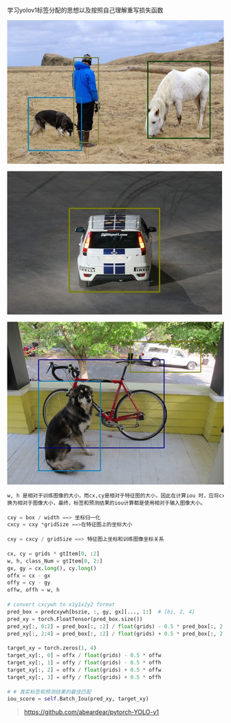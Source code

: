学习yolov1标签分配的思想以及按照自己理解重写损失函数


![](https://github.com/youngx123/YOLOV1/blob/master/test/outResult/person_result.jpg?raw=true)

![](https://github.com/youngx123/YOLOV1/blob/master/test/outResult/000012_result.jpg?raw=true)

![](https://github.com/youngx123/YOLOV1/blob/master/test/outResult/dog_result.jpg?raw=true)

```python
w, h 是相对于训练图像的大小，而cx,cy是相对于特征图的大小，因此在计算iou 时，应将cx,cy也转
换为相对于图像大小，最终，标签和预测结果的iou计算都是使用相对于输入图像大小。

cxy = box / width ==> 坐标归一化
cxcy = cxy *gridSize ==>在特征图上的坐标大小

cxy = cxcy / gridSize ==> 特征图上坐标和训练图像坐标关系

cx, cy = grids * gtItem[0, :2]
w, h, class_Num = gtItem[0, 2:]
gx, gy = cx.long(), cy.long()
offx = cx - gx
offy = cy - gy
offw, offh = w, h
				
# convert cxcywh to x1y1x2y2 format
pred_box = predcxywh[bszie, :, gy, gx][..., 1:]  # [bi, 2, 4]
pred_xy = torch.FloatTensor(pred_box.size())
pred_xy[:, 0:2] = pred_box[:, :2] / float(grids) - 0.5 * pred_box[:, 2:4]
pred_xy[:, 2:4] = pred_box[:, :2] / float(grids) + 0.5 * pred_box[:, 2:4]

target_xy = torch.zeros(1, 4)
target_xy[:, 0] = offx / float(grids) - 0.5 * offw
target_xy[:, 1] = offy / float(grids) - 0.5 * offh
target_xy[:, 2] = offx / float(grids) + 0.5 * offw
target_xy[:, 3] = offy / float(grids) + 0.5 * offh

# # 真实标签和预测结果的最佳匹配
iou_score = self.Batch_Iou(pred_xy, target_xy)
```

>https://github.com/abeardear/pytorch-YOLO-v1
>
>